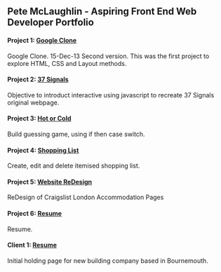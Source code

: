 

## Pete McLaughlin - Aspiring Front End Web Developer Portfolio

#### Project 1: [Google Clone](https://petemclaughlin.github.io/google-clone/) 
Google Clone. 15-Dec-13 Second version.  This was the first project to explore HTML, CSS and Layout methods.

#### Project 2: [37 Signals](https://petemclaughlin.github.io/37signals) 
Objective to introduct interactive using javascript to recreate 37 Signals original webpage.

#### Project 3: [Hot or Cold](https://petemclaughlin.github.io/hot-or-cold) 
Build guessing game, using if then case switch.

#### Project 4: [Shopping List](https://petemclaughlin.github.io/shoppinglist) 
Create, edit and delete itemised shopping list.

#### Project 5: [Website ReDesign](https://www.behance.net/gallery/32554019/Craigslist-Redesig) 
ReDesign of Craigslist London Accommodation Pages

#### Project 6: [Resume](https://petemclaughlin.github.io/resume/) 
Resume.

#### Client 1: [Resume](https://petemclaughlin.github.io/psbc) 
Initial holding page for new building company based in Bournemouth.

